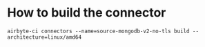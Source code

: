 # How to build the connector

```
airbyte-ci connectors --name=source-mongodb-v2-no-tls build --architecture=linux/amd64
```
